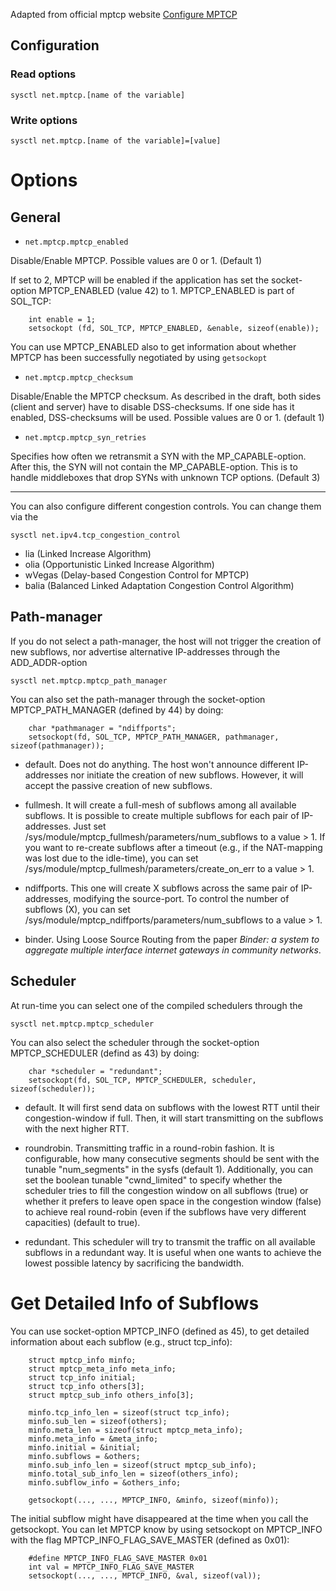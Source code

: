 
Adapted from official mptcp website
[Configure MPTCP](https://multipath-tcp.org/pmwiki.php/Users/ConfigureMPTCP)

## Configuration

### Read options

	sysctl net.mptcp.[name of the variable]
	
### Write options

	sysctl net.mptcp.[name of the variable]=[value]

# Options

## General

* `net.mptcp.mptcp_enabled`

Disable/Enable MPTCP. Possible values are 0 or 1. (Default 1)

If set to 2, MPTCP will be enabled if the application has set the socket-option MPTCP_ENABLED (value 42) to 1. MPTCP_ENABLED is part of SOL_TCP:
	
```
	int enable = 1;
	setsockopt (fd, SOL_TCP, MPTCP_ENABLED, &enable, sizeof(enable));
```
 
 You can use MPTCP_ENABLED also to get information about whether MPTCP has been successfully negotiated by using `getsockopt`
 
 * `net.mptcp.mptcp_checksum`
 
 Disable/Enable the MPTCP checksum. As described in the draft, both sides (client and server) have to disable DSS-checksums. If one side has it enabled, DSS-checksums will be used. Possible values are 0 or 1. (default 1)
 
 * `net.mptcp.mptcp_syn_retries`
 
 Specifies how often we retransmit a SYN with the MP_CAPABLE-option. After this, the SYN will not contain the MP_CAPABLE-option. This is to handle middleboxes that drop SYNs with unknown TCP options. (Default 3)
 
 ---
 You can also configure different congestion controls. You can change them via the 
 
 `sysctl net.ipv4.tcp_congestion_control`
 
 *  lia (Linked Increase Algorithm)
 * olia (Opportunistic Linked Increase Algorithm)
 * wVegas (Delay-based Congestion Control for MPTCP)
 * balia (Balanced Linked Adaptation Congestion Control Algorithm)

## Path-manager

If you do not select a path-manager, the host will not trigger the creation of new subflows, nor advertise alternative IP-addresses through the ADD_ADDR-option

`sysctl net.mptcp.mptcp_path_manager`

You can also set the path-manager through the socket-option MPTCP_PATH_MANAGER (defined by 44) by doing:

```
	char *pathmanager = "ndiffports";
	setsockopt(fd, SOL_TCP, MPTCP_PATH_MANAGER, pathmanager, sizeof(pathmanager));
```

* default. 
Does not do anything. The host won't announce different IP-addresses nor initiate the creation of new subflows. However, it will accept the passive creation of new subflows.

* fullmesh. 
It will create a full-mesh of subflows among all available subflows. 
It is possible to create multiple subflows for each pair of IP-addresses. Just set /sys/module/mptcp_fullmesh/parameters/num_subflows to a value  > 1. 
If you want to re-create subflows after a timeout (e.g., if the NAT-mapping was lost due to the idle-time), you can set /sys/module/mptcp_fullmesh/parameters/create_on_err to a value > 1.

* ndiffports. 
This one will create X subflows across the same pair of IP-addresses, modifying the source-port. To control the number of subflows (X), you can set /sys/module/mptcp_ndiffports/parameters/num_subflows to a value > 1.

* binder.
Using Loose Source Routing from the paper *Binder: a system to aggregate multiple interface internet gateways in community networks*.

## Scheduler

At run-time you can select one of the compiled schedulers through the
 
 `sysctl net.mptcp.mptcp_scheduler`
 
 You can also select the scheduler through the socket-option MPTCP_SCHEDULER (defind as 43) by doing:
 
```
 	char *scheduler = "redundant";
 	setsockopt(fd, SOL_TCP, MPTCP_SCHEDULER, scheduler, sizeof(scheduler));
```
 
 * default.
 It will first send data on subflows with the lowest RTT until their congestion-window if full. Then, it will start transmitting on the subflows with the next higher RTT.
 
 * roundrobin.
 Transmitting traffic in a round-robin fashion. It is configurable, how many consecutive segments should be sent with the tunable "num_segments" in the sysfs (default 1). 
 Additionally, you can set the boolean tunable "cwnd_limited" to specify whether the scheduler tries to fill the congestion window on all subflows (true) or whether it prefers to leave open space in the congestion window (false) to achieve real round-robin (even if the subflows have very different capacities) (default to true). 
 
 * redundant.
 This scheduler will try to transmit the traffic on all available subflows in a redundant way. It is useful when one wants to achieve the lowest possible latency by sacrificing the bandwidth.

 
# Get Detailed Info of Subflows

You can use socket-option MPTCP_INFO (defined as 45), to get detailed information about each subflow (e.g., struct tcp_info):

```
	struct mptcp_info minfo;
	struct mptcp_meta_info meta_info;
	struct tcp_info initial;
	struct tcp_info others[3];
	struct mptcp_sub_info others_info[3];
	
	minfo.tcp_info_len = sizeof(struct tcp_info);
	minfo.sub_len = sizeof(others);
	minfo.meta_len = sizeof(struct mptcp_meta_info);
	minfo.meta_info = &meta_info;
	minfo.initial = &initial;
	minfo.subflows = &others;
	minfo.sub_info_len = sizeof(struct mptcp_sub_info);
	minfo.total_sub_info_len = sizeof(others_info);
	minfo.subflow_info = &others_info;
	
	getsockopt(..., ..., MPTCP_INFO, &minfo, sizeof(minfo));
```

The initial subflow might have disappeared at the time when you call the getsockopt. You can let MPTCP know by using setsockopt on MPTCP_INFO with the flag MPTCP_INFO_FLAG_SAVE_MASTER (defined as 0x01):

```
	#define MPTCP_INFO_FLAG_SAVE_MASTER 0x01
	int val = MPTCP_INFO_FLAG_SAVE_MASTER
	setsockopt(..., ..., MPTCP_INFO, &val, sizeof(val));
```